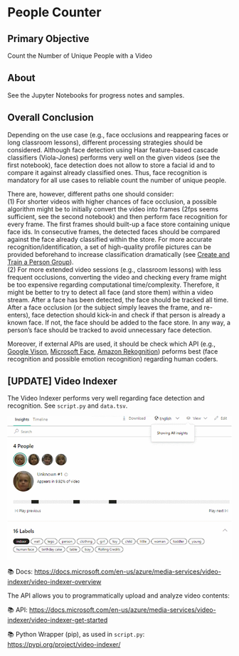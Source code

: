 # People Counter
## Primary Objective
Count the Number of Unique People with a Video

## About
See the Jupyter Notebooks for progress notes and samples.

## Overall Conclusion
Depending on the use case (e.g., face occlusions and reappearing faces or long classroom lessons), different processing strategies should be considered. Although face detection using Haar feature-based cascade classifiers (Viola-Jones) performs very well on the given videos (see the first notebook), face detection does not allow to store a facial id and to compare it against already classified ones. Thus, face recognition is mandatory for all use cases to reliable count the number of unique people.

There are, however, different paths one should consider:  
(1) For shorter videos with higher chances of face occlusion, a possible algorithm might be to initially convert the video into frames (2fps seems sufficient, see the second notebook) and then perform face recognition for every frame. The first frames should built-up a face store containing unique face ids. In consecutive frames, the detected faces should be compared against the face already classified within the store. For more accurate recognition/identification, a set of high-quality profile pictures can be provided beforehand to increase classification dramatically (see [Create and Train a Person Group](https://docs.microsoft.com/en-us/azure/cognitive-services/face/quickstarts/client-libraries?tabs=windows&pivots=programming-language-python#create-and-train-a-person-group)).  
(2) For more extended video sessions (e.g., classroom lessons) with less frequent occlusions, converting the video and checking every frame might be too expensive regarding computational time/complexity. Therefore, it might be better to try to detect all face (and store them) within a video stream. After a face has been detected, the face should be tracked all time. After a face occlusion (or the subject simply leaves the frame, and re-enters), face detection should kick-in and check if that person is already a known face. If not, the face should be added to the face store. In any way, a person’s face should be tracked to avoid unnecessary face detection.

Moreover, if external APIs are used, it should be check which API (e.g., [Google Vison](https://cloud.google.com/vision), [Microsoft Face](https://docs.microsoft.com/en-us/azure/cognitive-services/face/quickstarts/client-libraries?tabs=windows&pivots=programming-language-python), [Amazon Rekognition](https://aws.amazon.com/rekognition/)) peforms best (face recognition and possible emotion recognition) regarding human coders.

## [UPDATE] Video Indexer

The Video Indexer performs very well regarding face detection and recognition. See `script.py` and `data.tsv`.

![pic](img/video-indexer.gif)

📚 Docs: https://docs.microsoft.com/en-us/azure/media-services/video-indexer/video-indexer-overview

The API allows you to programmatically upload and analyze video contents:

📚 API: https://docs.microsoft.com/en-us/azure/media-services/video-indexer/video-indexer-get-started

📚 Python Wrapper (pip), as used in `script.py`: https://pypi.org/project/video-indexer/
